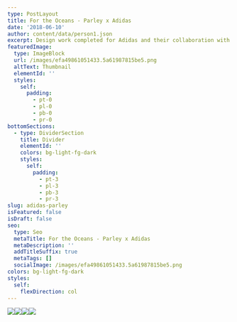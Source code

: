 ```yaml
---
type: PostLayout
title: For the Oceans - Parley x Adidas
date: '2018-06-10'
author: content/data/person1.json
excerpt: Design work completed for Adidas and their collaboration with Parley.
featuredImage:
  type: ImageBlock
  url: /images/efa49861051433.5a61987815be5.png
  altText: Thumbnail
  elementId: ''
  styles:
    self:
      padding:
        - pt-0
        - pl-0
        - pb-0
        - pr-0
bottomSections:
  - type: DividerSection
    title: Divider
    elementId: ''
    colors: bg-light-fg-dark
    styles:
      self:
        padding:
          - pt-3
          - pl-3
          - pb-3
          - pr-3
slug: adidas-parley
isFeatured: false
isDraft: false
seo:
  type: Seo
  metaTitle: For the Oceans - Parley x Adidas
  metaDescription: ''
  addTitleSuffix: true
  metaTags: []
  socialImage: /images/efa49861051433.5a61987815be5.png
colors: bg-light-fg-dark
styles:
  self:
    flexDirection: col
---
```

![](/images/efa49861051433.5a61987815be5.png)![](/images/a05a4961051433.5a6187083b4e4.png)![](/images/9f7da661051433.5a618708392fe.png)![](/images/e7c52361051433.5a6187083c2d8.png)
